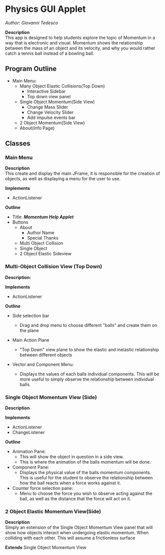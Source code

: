 # Physics GUI Applet
*Author: Giovanni Tedesco*

**Description** <br>
This app is designed to help students explore the topic of Momentum in a way that is electronic and visual.
Momentum shows the relationship between the mass of an object and its velocity, and why you would rather catch a tennis ball instead of a bowling ball.

## Program Outline
- Main Menu:
  - Many Object Elastic Collisions(Top Down)
    - Interactive Sidebar
    - Top down view panel
  - Single Object Momentum(Side View)
    - Change Mass Slider
    - Change Velocity Slider
    - Add impulse events bar
  - 2 Object Momentum(Side View)
  - About(Info Page)


## Classes
### Main Menu
**Description** <br>
This create and display the main JFrame, it is responsible for the creation of objects, as well as displaying a menu for the user to use.<br>

**Implements**
- ActionListener

**Outline**
- Title: ***Momentum Help Applet***
- Buttons
  - About
    - Author Name
    - Special Thanks
  - Multi Object Collision
  - Single Object
  - 2 Object Elastic Sideview

### Multi-Object Collision View (Top Down)

**Description:**<br>

**Implements**
- ActionListener

**Outline**
- Side selection bar
  - Drag and drop menu to choose different "balls" and create them on the plane
- Main Action Plane
  - "Top Down" view plane to show the elastic and inelastic relationship between different objects

- Vector and Component Menu:
  - Displays the values of each balls individual components. This will be more useful to simply observe the relationship between individual balls.

### Single Object Momentum View (Side)
**Description**<br>

**Implements**
- ActionListener
- ChangeListener

**Outline**
- Animation Pane:
  - This will show the object in question in a side view.
  - This is where the animation of the balls momentum will be done.
- Component Pane:
  - Displays the physical value of the balls momentum components. This is useful for the student to observe the relationship between how the ball reacts when a force works against it.
- Counter force selection pane:
  - Menu to choose the force you wish to observe acting against the ball, as well as the distance that the force will act on it.


### 2 Object Elastic Momentum View(Side)
**Description**<br>
Simply an extension of the Single Object Momentum View panel that will show how objects interact when undergoing elastic momentum. When colliding with each other. This will assume a frictionless surface


**Extends**
Single Object Momentum View
